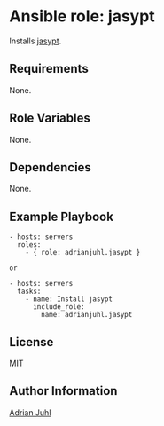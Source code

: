 Ansible role: jasypt
=========

Installs [jasypt](http://www.jasypt.org).

Requirements
------------

None.

Role Variables
--------------

None.

Dependencies
------------

None.

Example Playbook
----------------
```
- hosts: servers
  roles:
    - { role: adrianjuhl.jasypt }

or

- hosts: servers
  tasks:
    - name: Install jasypt
      include_role:
        name: adrianjuhl.jasypt
```

License
-------

MIT

Author Information
------------------

[Adrian Juhl](http://github.com/adrianjuhl)
